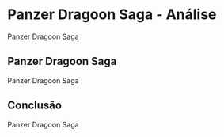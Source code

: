 ---
---

# Panzer Dragoon Saga - Análise

Panzer Dragoon Saga

## Panzer Dragoon Saga

Panzer Dragoon Saga

## Conclusão

Panzer Dragoon Saga
